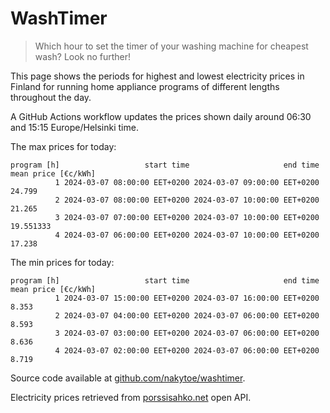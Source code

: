 
# WashTimer

> Which hour to set the timer of your washing machine for cheapest wash? Look no further!

This page shows the periods for highest and lowest electricity prices in Finland 
for running home appliance programs of different lengths throughout the day. 

A GitHub Actions workflow updates the prices shown daily around 06:30 and 15:15 Europe/Helsinki time.

The max prices for today:

	program [h]                   start time                     end time mean price [€c/kWh]
	          1 2024-03-07 08:00:00 EET+0200 2024-03-07 09:00:00 EET+0200              24.799
	          2 2024-03-07 08:00:00 EET+0200 2024-03-07 10:00:00 EET+0200              21.265
	          3 2024-03-07 07:00:00 EET+0200 2024-03-07 10:00:00 EET+0200           19.551333
	          4 2024-03-07 06:00:00 EET+0200 2024-03-07 10:00:00 EET+0200              17.238

The min prices for today:

	program [h]                   start time                     end time mean price [€c/kWh]
	          1 2024-03-07 15:00:00 EET+0200 2024-03-07 16:00:00 EET+0200               8.353
	          2 2024-03-07 04:00:00 EET+0200 2024-03-07 06:00:00 EET+0200               8.593
	          3 2024-03-07 03:00:00 EET+0200 2024-03-07 06:00:00 EET+0200               8.636
	          4 2024-03-07 02:00:00 EET+0200 2024-03-07 06:00:00 EET+0200               8.719


Source code available at [github.com/nakytoe/washtimer](https://github.com/nakytoe/washtimer).

Electricity prices retrieved from [porssisahko.net](https://porssisahko.net/api) open API.
